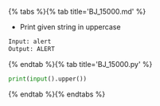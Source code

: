 {% tabs %}{% tab title='BJ_15000.md' %}

* Print given string in uppercase

```txt
Input: alert
Output: ALERT
```

{% endtab %}{% tab title='BJ_15000.py' %}

```py
print(input().upper())
```

{% endtab %}{% endtabs %}
